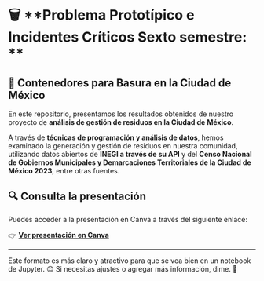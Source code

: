 # 🗑️ **Problema Prototípico e Incidentes Críticos Sexto semestre: **
## 📍 **Contenedores para Basura en la Ciudad de México**

En este repositorio, presentamos los resultados obtenidos de nuestro proyecto de **análisis de gestión de residuos en la Ciudad de México**. 

A través de **técnicas de programación y análisis de datos**, hemos examinado la generación y gestión de residuos en nuestra comunidad, utilizando datos abiertos de **INEGI a través de su API** y del **Censo Nacional de Gobiernos Municipales y Demarcaciones Territoriales de la Ciudad de México 2023**, entre otras fuentes.

## 🔍 **Consulta la presentación**
Puedes acceder a la presentación en Canva a través del siguiente enlace:

👉 **[Ver presentación en Canva](https://www.canva.com/design/DAGFtms8G4A/03eRtIrwBRMqLcjkRQ2FIQ/view?utm_content=DAGFtms8G4A&utm_campaign=designshare&utm_medium=link&utm_source=editor)**

---

Este formato es más claro y atractivo para que se vea bien en un notebook de Jupyter. 😊 Si necesitas ajustes o agregar más información, dime. 🚀

